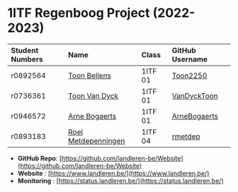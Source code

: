 # 1ITF Regenboog Project (2022-2023)

| Student Numbers | Name                                                         | Class   | GitHub Username                                           |
|:----------------|:-------------------------------------------------------------|:--------|:----------------------------------------------------------|
| r0892564        | [Toon Bellens](mailto:r0892564@student.thomasmore.be)        | 1ITF 01 | [Toon2250](https://github.com/Toon2250)                   |
| r0736361        | [Toon Van Dyck](mailto:r0736361@student.thomasmore.be)       | 1ITF 01 | [VanDyckToon](https://github.com/VanDyckToon)             |
| r0946572        | [Arne Bogaerts](mailto:r0946572@student.thomasmore.be)       | 1ITF 01 | [ArneBogaerts](https://github.com/ArneBogaerts) |
| r0893183        | [Roel Metdepenningen](mailto:r0893183@student.thomasmore.be) | 1ITF 04 | [rmetdep](https://github.com/rmetdep)           |

- **GitHub Repo**: [https://github.com/landleren-be/Website](https://github.com/landleren-be/Website)
- **Website** : [https://www.landleren.be/](https://www.landleren.be/)
- **Monitoring** : [https://status.landleren.be/](https://status.landleren.be/)

